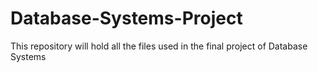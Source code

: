 # Database-Systems-Project
This repository will hold all the files used in the final project of Database Systems
